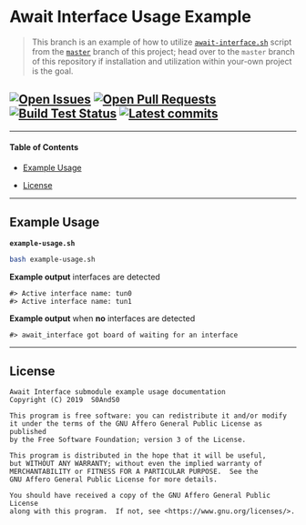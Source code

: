 # Await Interface Usage Example
[heading__title]:
  #await-interface-usage-example
  "&#x2B06; Top of this page"


> This branch is an example of how to utilize [`await-interface.sh`][branch_master__await_interface] script from the [`master`][master_branch] branch of this project; head over to the `master` branch of this repository if installation and utilization within your-own project is the goal.


## [![Open Issues][badge__issues__await_interface]][issues__await_interface] [![Open Pull Requests][badge__pull_requests__await_interface]][pull_requests__await_interface] [![Build Test Status][badge__travis_ci__await_interface]][travis_ci__await_interface] [![Latest commits][badge__commits__await_interface__example]][commits__await_interface__example]



------


#### Table of Contents


- [Example Usage][heading__example_usage]

- [License][heading__license]


------


## Example Usage
[heading__example_usage]:
  #example-usage
  ""


**`example-usage.sh`**


```Bash
bash example-usage.sh
```


**Example output** interfaces are detected


```
#> Active interface name: tun0
#> Active interface name: tun1
```


**Example output** when **no** interfaces are detected


```
#> await_interface got board of waiting for an interface
```


___


## License
[heading__license]:
  #license
  "&#x00A9; Legal bits of Open Source software"


```
Await Interface submodule example usage documentation
Copyright (C) 2019  S0AndS0

This program is free software: you can redistribute it and/or modify
it under the terms of the GNU Affero General Public License as published
by the Free Software Foundation; version 3 of the License.

This program is distributed in the hope that it will be useful,
but WITHOUT ANY WARRANTY; without even the implied warranty of
MERCHANTABILITY or FITNESS FOR A PARTICULAR PURPOSE.  See the
GNU Affero General Public License for more details.

You should have received a copy of the GNU Affero General Public License
along with this program.  If not, see <https://www.gnu.org/licenses/>.
```


[master_branch]: https://github.com/bash-utilities/await-interface

[branch_master__await_interface]: https://github.com/bash-utilities/await-interface/blob/master/await-interface.sh


[branch_example__example_usage]:
  https://github.com/bash-utilities/await-interface/blob/example/example-usage.sh
  "Bash script that shows some ways of utilizing code from the master branch of this repository"


[badge__travis_ci__await_interface]:
  https://img.shields.io/travis/bash-utilities/await-interface/example.svg

[travis_ci__await_interface]:
  https://travis-ci.com/bash-utilities/await-interface
  "&#x1F6E0; Automated tests and build logs"


[badge__commits__await_interface__example]:
  https://img.shields.io/github/last-commit/bash-utilities/await-interface/example.svg

[commits__await_interface__example]:
  https://github.com/bash-utilities/await-interface/commits/example
  "&#x1F4DD; History of changes on this branch"


[badge__issues__await_interface]:
  https://img.shields.io/github/issues/bash-utilities/await-interface.svg

[issues__await_interface]:
  https://github.com/bash-utilities/await-interface/issues
  "&#x2622; Search for and _bump_ existing issues or open new issues for project maintainer to address."


[badge__pull_requests__await_interface]:
  https://img.shields.io/github/issues-pr/bash-utilities/await-interface.svg

[pull_requests__await_interface]:
  https://github.com/bash-utilities/await-interface/pulls
  "&#x1F3D7; Pull Request friendly, though please check the Community guidelines"

